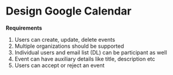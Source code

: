 # Design Google Calendar
<b> Requirements </b>

1. Users can create, update, delete events
2. Multiple organizations should be supported
3. Individual users and email list (DL) can be participant as well
4. Event can have auxiliary details like title, description etc
5. Users can accept or reject an event